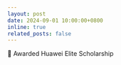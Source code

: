 ```yaml
---
layout: post
date: 2024-09-01 10:00:00+0800
inline: true
related_posts: false
---
```

:confetti_ball: Awarded Huawei Elite Scholarship
<!-- I'm honored to receive the Huawei Elite Scholarship for the 2023-2024 academic year. Special thanks to my advisor and lab colleagues for their support. -->